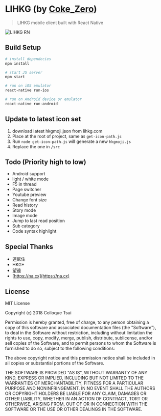 # LIHKG (by [Coke_Zero](http://colloque.io/))

> LIHKG mobile client built with React Native

![LIHKG RN](https://img.eservice-hk.net/upload/2018/06/01/130656_b480a3f50320bb9bb4c0997678c5d9c3.gif "LIHKG React Native")

## Build Setup

``` bash
# install dependecies
npm install

# start JS server
npm start

# run on iOS emulator
react-native run-ios

# run on Android device or emulator
react-native run-android
```

## Update to latest icon set

1. download latest hkgmoji.json from lihkg.com
2. Place at the root of project, same as `get-icon-path.js`
3. Run `node get-icon-path.js` will generate a new `hkgmoji.js`
4. Replace the one in `/src`

## Todo (Priority high to low)

- Android support
- light / white mode
- F5 in thread
- Page switcher
- Youtube preview
- Change font size
- Read history
- Story mode
- Image mode
- Jump to last read position
- Sub category
- Code syntax highlight

## Special Thanks

- 連尼住
- HKG+
- 望遠
- [https://na.cx](https://na.cx)

## License

MIT License

Copyright (c) 2018 Colloque Tsui

Permission is hereby granted, free of charge, to any person obtaining a copy
of this software and associated documentation files (the "Software"), to deal
in the Software without restriction, including without limitation the rights
to use, copy, modify, merge, publish, distribute, sublicense, and/or sell
copies of the Software, and to permit persons to whom the Software is
furnished to do so, subject to the following conditions:

The above copyright notice and this permission notice shall be included in all
copies or substantial portions of the Software.

THE SOFTWARE IS PROVIDED "AS IS", WITHOUT WARRANTY OF ANY KIND, EXPRESS OR
IMPLIED, INCLUDING BUT NOT LIMITED TO THE WARRANTIES OF MERCHANTABILITY,
FITNESS FOR A PARTICULAR PURPOSE AND NONINFRINGEMENT. IN NO EVENT SHALL THE
AUTHORS OR COPYRIGHT HOLDERS BE LIABLE FOR ANY CLAIM, DAMAGES OR OTHER
LIABILITY, WHETHER IN AN ACTION OF CONTRACT, TORT OR OTHERWISE, ARISING FROM,
OUT OF OR IN CONNECTION WITH THE SOFTWARE OR THE USE OR OTHER DEALINGS IN THE
SOFTWARE.